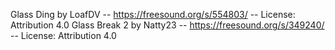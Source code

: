 Glass Ding by LoafDV -- https://freesound.org/s/554803/ -- License: Attribution 4.0
Glass Break 2 by Natty23 -- https://freesound.org/s/349240/ -- License: Attribution 4.0